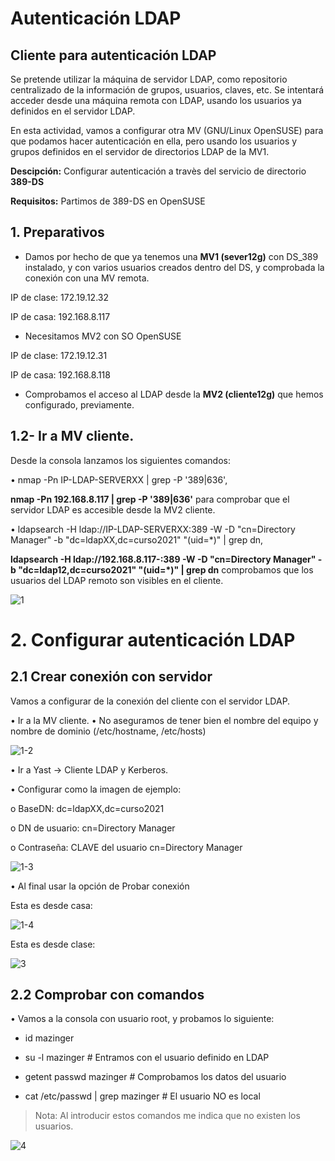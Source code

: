 # Autenticación LDAP

## Cliente para autenticación LDAP

Se pretende utilizar la máquina de servidor LDAP, como repositorio centralizado de la información de grupos, usuarios, claves, etc.
Se intentará acceder desde una máquina remota con LDAP,  usando los usuarios ya definidos en el servidor LDAP.

En esta actividad, vamos a configurar otra MV (GNU/Linux OpenSUSE) para que podamos hacer autenticación en ella, pero usando los usuarios y grupos definidos en el servidor de directorios LDAP de la MV1.

**Descipción:**
Configurar autenticación a travès del servicio de directorio **389-DS**

**Requisitos:**
Partimos de 389-DS en OpenSUSE

## 1. Preparativos

* Damos por hecho de que ya tenemos una **MV1 (sever12g)** con DS_389 instalado, y con varios usuarios creados dentro del DS, y comprobada la conexión con una MV remota.

IP de clase: 172.19.12.32

IP de casa: 192.168.8.117

* Necesitamos MV2 con SO OpenSUSE

IP de clase: 172.19.12.31

IP de casa: 192.168.8.118

* Comprobamos el acceso al LDAP desde la **MV2 (cliente12g)** que hemos configurado, previamente.

## 1.2- Ir a MV cliente.

Desde la consola lanzamos los siguientes comandos:

•	nmap -Pn IP-LDAP-SERVERXX | grep -P '389|636',

**nmap -Pn 192.168.8.117 | grep -P '389|636'**
 para comprobar que el servidor LDAP es accesible desde la MV2 cliente.

•	ldapsearch -H ldap://IP-LDAP-SERVERXX:389 -W -D "cn=Directory Manager" -b "dc=ldapXX,dc=curso2021" "(uid=*)" | grep dn,

**ldapsearch -H ldap://192.168.8.117-:389 -W -D "cn=Directory Manager" -b "dc=ldap12,dc=curso2021" "(uid=*)" | grep dn**
comprobamos que los usuarios del LDAP remoto son visibles en el cliente.

![1](./images/Cap1.png)

# 2. Configurar autenticación LDAP
## 2.1 Crear conexión con servidor
Vamos a configurar de la conexión del cliente con el servidor LDAP.

•	Ir a la MV cliente.
•	No aseguramos de tener bien el nombre del equipo y nombre de dominio (/etc/hostname, /etc/hosts)

![1-2](./images/Cap1-2.png)

•	Ir a Yast -> Cliente LDAP y Kerberos.

•	Configurar como la imagen de ejemplo:

o	BaseDN: dc=ldapXX,dc=curso2021

o	DN de usuario: cn=Directory Manager

o	Contraseña: CLAVE del usuario cn=Directory Manager

![1-3](./images/Cap1-3.png)

•	Al final usar la opción de Probar conexión

Esta es desde casa:

![1-4](./images/Cap1-4.png)



Esta es desde clase:

![3](./images/Cap3.png)

## 2.2 Comprobar con comandos

•	Vamos a la consola con usuario root, y probamos lo siguiente:

* id mazinger

* su -l mazinger   # Entramos con el usuario definido en LDAP

* getent passwd mazinger          # Comprobamos los datos del usuario

* cat /etc/passwd | grep mazinger # El usuario NO es local

>Nota: Al introducir estos comandos me indica que no existen los usuarios.

![4](./images/Cap4.png)
